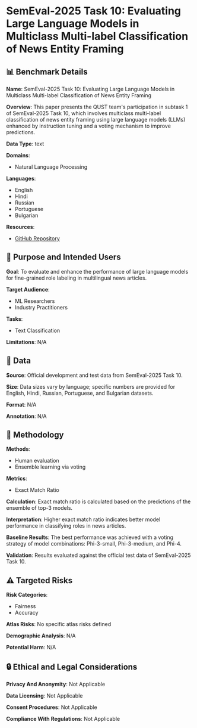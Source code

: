 # SemEval-2025 Task 10: Evaluating Large Language Models in Multiclass Multi-label Classification of News Entity Framing

## 📊 Benchmark Details

**Name**: SemEval-2025 Task 10: Evaluating Large Language Models in Multiclass Multi-label Classification of News Entity Framing

**Overview**: This paper presents the QUST team's participation in subtask 1 of SemEval-2025 Task 10, which involves multiclass multi-label classification of news entity framing using large language models (LLMs) enhanced by instruction tuning and a voting mechanism to improve predictions.

**Data Type**: text

**Domains**:
- Natural Language Processing

**Languages**:
- English
- Hindi
- Russian
- Portuguese
- Bulgarian

**Resources**:
- [GitHub Repository](https://github.com/warmth27/SemEval2025_Task10)

## 🎯 Purpose and Intended Users

**Goal**: To evaluate and enhance the performance of large language models for fine-grained role labeling in multilingual news articles.

**Target Audience**:
- ML Researchers
- Industry Practitioners

**Tasks**:
- Text Classification

**Limitations**: N/A

## 💾 Data

**Source**: Official development and test data from SemEval-2025 Task 10.

**Size**: Data sizes vary by language; specific numbers are provided for English, Hindi, Russian, Portuguese, and Bulgarian datasets.

**Format**: N/A

**Annotation**: N/A

## 🔬 Methodology

**Methods**:
- Human evaluation
- Ensemble learning via voting

**Metrics**:
- Exact Match Ratio

**Calculation**: Exact match ratio is calculated based on the predictions of the ensemble of top-3 models.

**Interpretation**: Higher exact match ratio indicates better model performance in classifying roles in news articles.

**Baseline Results**: The best performance was achieved with a voting strategy of model combinations: Phi-3-small, Phi-3-medium, and Phi-4.

**Validation**: Results evaluated against the official test data of SemEval-2025 Task 10.

## ⚠️ Targeted Risks

**Risk Categories**:
- Fairness
- Accuracy

**Atlas Risks**:
No specific atlas risks defined

**Demographic Analysis**: N/A

**Potential Harm**: N/A

## 🔒 Ethical and Legal Considerations

**Privacy And Anonymity**: Not Applicable

**Data Licensing**: Not Applicable

**Consent Procedures**: Not Applicable

**Compliance With Regulations**: Not Applicable
